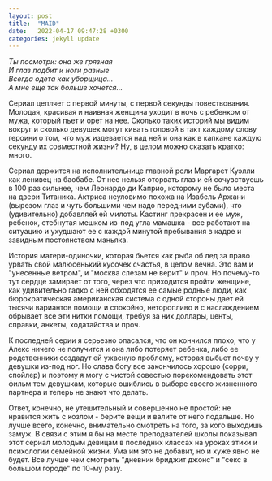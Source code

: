 ```yaml
---
layout: post
title:  "MAID"
date:   2022-04-17 09:47:28 +0300
categories: jekyll update
---
```

*Ты посмотри: она же грязная*<br>
*И глаз подбит и ноги разные*<br>
*Всегда одета как уборщица...*<br>
*А мне еще так больше хочется...*

Сериал цепляет с первой минуты, с первой секунды повествования. Молодая, красивая и наивная женщина уходит в ночь с ребенком от мужа, который пьет и орет на нее. Сколько таких историй мы видим вокруг и сколько девушек могут кивать головой в такт каждому слову героини о том, что муж издевается над ней и она как в капкане каждую секунду их совместной жизни? Ну, в целом можно сказать кратко: много.

Сериал держится на исполнительнице главной роли Маргарет Куэлли как ленивец на баобабе. От нее нельзя оторвать глаз и ей сочувствуешь в 100 раз сильнее, чем Леонардо ди Каприо, которому не было места на двери Титаника. Актриса неуловимо похожа на Изабель Аржани (вырезом глаз и чуть большими чем надо передними зубами), что (удивительно) добавляей ей милоты. Кастинг прекрасен и ее муж, ребенок, стебнутая мешком из-под угла мамашка - все работают на ситуацию и ухудшают ее с каждой минутой пребывания в кадре и завидным постоянством маньяка.

История матери-одиночки, которая бьется как рыба об лед за право урвать свой малюсенький кусочек счастья, в целом вечна. Это вам и "унесенные ветром", и "москва слезам не верит" и проч. Но почему-то тут сердце замирает от того, через что приходится пройти женщине, как удивительно гадко с ней обходятся ее самые родные люди, как бюрократическая американская система с одной стороны дает ей тысячи вариантов помощи и спокойно, неторопливо и с наслаждением обрывает все эти нитки помощи, требуя за них доллары, центы, справки, анкеты, ходатайства и проч.

К последней серии я серьезно опасался, что он кончился плохо, что у Алекс ничего не получится и она либо потеряет ребенка, либо ее родственники создадут ей ужасную проблему, которая выбьет почву у девушки из-под ног. Но слава богу все закончилось хорошо (сорри, спойлер) и поэтому я могу с чистой совестью порекомендовать этот фильм тем девушкам, которые ошиблись в выборе своего жизненного партнера и теперь не знают что делать.

Ответ, конечно, не утешительный и совершенно не простой: не нравится жить с козлом - берите вещи и валите от него подальше. Но лучше всего, конечно, внимательно смотреть на того, за кого выходишь замуж. В связи с этим я бы на месте преподвателей школы показывал этот сериал молодым девицам в последних классах на уроках этики и психологии семейной жизни. Ума им это не добавит, но и хуже явно не будет. Все лучше чем смотреть "дневник бриджит джонс" и "секс в большом городе" по 10-му разу.
